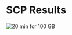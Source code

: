 # SCP Results

![20 min for 100 GB](https://github.com/uschpc/NSF21-528/blob/main/Results-and-Metrics/Pomona/Screen%20Shot%202021-02-04%20at%203.36.46%20PM.png)
